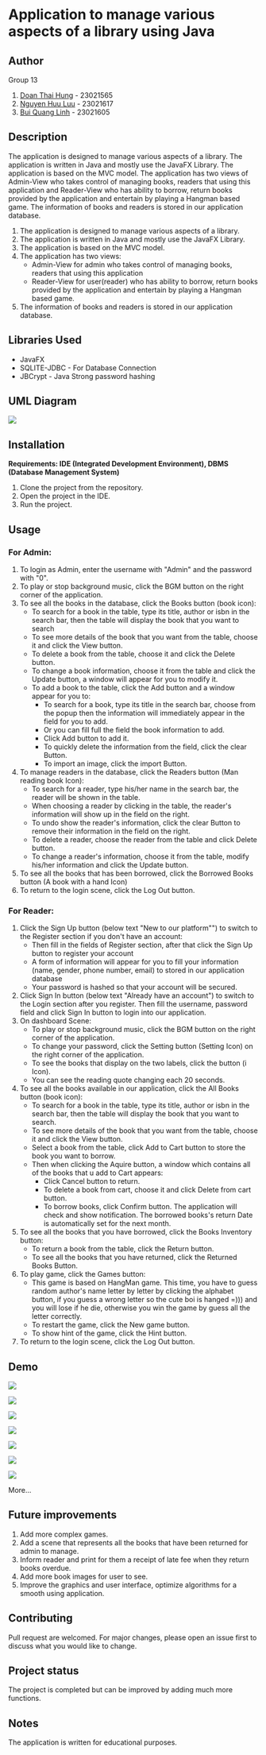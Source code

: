 # Application to manage various aspects of a library using Java

## Author
Group 13
1. [Doan Thai Hung](https://github.com/TachibanaHungDoan) - 23021565
2. [Nguyen Huu Luu](https://github.com/legendy05) - 23021617
3. [Bui Quang Linh](https://github.com/MILKPLZ) - 23021605

## Description
The application is designed to manage various aspects of a library. The application is written in Java and mostly use 
the JavaFX Library. The application is based on the MVC model. The application has two views of Admin-View who takes 
control of managing books, readers that using this application and Reader-View who has ability to borrow, return books 
provided by the application and entertain by playing a Hangman based game. The information of books and readers is 
stored in our application database.
1. The application is designed to manage various aspects of a library.
2. The application is written in Java and mostly use the JavaFX Library.
3. The application is based on the MVC model.
4. The application has two views:
   + Admin-View for admin who takes control of managing books, readers that using this application
   + Reader-View for user(reader) who has ability to borrow, return books provided by the application
   and entertain by playing a Hangman based game.
5. The information of books and readers is stored in our application database.

## Libraries Used
- JavaFX 
- SQLITE-JDBC - For Database Connection
- JBCrypt - Java Strong password hashing

## UML Diagram
<p>
<img src="src\main\resources\ReadmeImg\tree.png">
</p>

## Installation
__Requirements: IDE (Integrated Development Environment), DBMS (Database Management System)__
1. Clone the project from the repository.
2. Open the project in the IDE.
3. Run the project.

## Usage
### For Admin:
1. To login as Admin, enter the username with "Admin" and the password with "0".
2. To play or stop background music, click the BGM button on the right corner of the application.
3. To see all the books in the database, click the Books button (book icon):
    + To search for a book in the table, type its title, author or isbn in the search bar, then the table will display 
    the book that you want to search 
    + To see more details of the book that you want from the table, choose it and click the View button.
    + To delete a book from the table, choose it and click the Delete button.
    + To change a book information, choose it from the table and click the Update button, a window will appear for you
    to modify it.
    + To add a book to the table, click the Add button and a window appear for you to:
      - To search for a book, type its title in the search bar, choose from the popup then the ìnformation will 
      immediately appear in the field for you to add.
      - Or you can fill full the field the book information to add.
      - Click Add button to add it.
      - To quickly delete the information from the field, click the clear Button.
      - To import an image, click the import Button.
4. To manage readers in the database, click the Readers button (Man reading book Icon):
    + To search for a reader, type his/her name in the search bar, the reader will be shown in the table.
    + When choosing a reader by clicking in the table, the reader's information will show up in the field on the right.
    + To undo show the reader's information, click the clear Button to remove their information in the field on the 
    right.
    + To delete a reader, choose the reader from the table and click Delete button.
    + To change a reader's information, choose it from the table, modify his/her information and click the Update button.
5. To see all the books that has been borrowed, click the Borrowed Books button (A book with a hand Icon)
6. To return to the login scene, click the Log Out button.
### For Reader:
1. Click the Sign Up button (below text "New to our platform"") to switch to the Register section if you don't have an account:
    + Then fill in the fields of Register section, after that click the Sign Up button to register your account
    + A form of information will appear for you to fill your information (name, gender, phone number, email) to stored 
    in our application database
    + Your password is hashed so that your account will be secured.
2. Click Sign In button (below text "Already have an account") to switch to the Login section after you register. Then
fill the username, password field and click Sign In button to login into our application.
3. On dashboard Scene:
   + To play or stop background music, click the BGM button on the right corner of the application. 
   + To change your password, click the Setting button (Setting Icon) on the right corner of the application.
   + To see the books that display on the two labels, click the button (i Icon).
   + You can see the reading quote changing each 20 seconds.
4. To see all the books available in our application, click the All Books button (book icon):
   +  To search for a book in the table, type its title, author or isbn in the search bar, then the table will display
      the book that you want to search.
   + To see more details of the book that you want from the table, choose it and click the View button.
   + Select a book from the table, click Add to Cart button to store the book you want to borrow.
   + Then when clicking the Aquire button, a window which contains all of the books that u add to Cart appears:
     - Click Cancel button to return.
     - To delete a book from cart, choose it and click Delete from cart button.
     - To borrow books, click Confirm button. The application will check and show notification. The borrowed books's
     return Date is automatically set for the next month. 
5. To see all the books that you have borrowed, click the Books Inventory button:
   + To return a book from the table, click the Return button.
   + To see all the books that you have returned, click the Returned Books Button.
6. To play game, click the Games button:
   + This game is based on HangMan game. This time, you have to guess random author's name letter by letter by clicking
   the alphabet button, if you guess a wrong letter so the cute boi is hanged =))) and you will lose if he die, otherwise
   you win the game by guess all the letter correctly.
   + To restart the game, click the New game button.
   + To show hint of the game, click the Hint button.
7. To return to the login scene, click the Log Out button.

## Demo
<p>
<img src="src\main\resources\ReadmeImg\demo4.jpg">
</p>
<p>
<img src="src\main\resources\ReadmeImg\demo5.jpg">
</p>
<p>
<img src="src\main\resources\ReadmeImg\demo7.jpg">
</p>
<p>
<img src="src\main\resources\ReadmeImg\demo6.jpg">
</p>
<p>
<img src="src\main\resources\ReadmeImg\demo3.jpg">
</p>
<p>
<img src="src\main\resources\ReadmeImg\demo1.jpg">
</p>
<p>
<img src="src\main\resources\ReadmeImg\demo2.jpg">
</p>

More...

## Future improvements
1. Add more complex games.
2. Add a scene that represents all the books that have been returned for admin to manage.
3. Inform reader and print for them a receipt of late fee when they return books overdue.
4. Add more book images for user to see.
5. Improve the graphics and user interface, optimize algorithms for a smooth using application.

## Contributing
Pull request are welcomed. For major changes, please open an issue first to discuss what you would like to change. 

## Project status
The project is completed but can be improved by adding much more functions.

## Notes
The application is written for educational purposes.